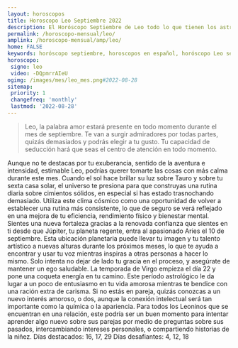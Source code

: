 ```yaml
---
layout: horoscopos
title: Horoscopo Leo Septiembre 2022
description: El Horóscopo Septiembre de Leo todo lo que tienen los astros preparados para este mes, amor, trabajo, familia. Todo sobre astrologia, tarot, predicciones. Horoscopo gratis en español, predicciones y astrología.
permalink: /horoscopo-mensual/leo/
amplink: /horoscopo-mensual/amp/leo/
home: FALSE
keywords: horóscopo septiembre, horoscopos en español, horóscopo Leo septiembre , horóscopo esperanza gracia, horoscop, horóscopos gratis, horoscopo Leo, Tarot, Astrologia, Zodíaco, Leo, horoscopo gratis, horoscopo del mes 
horoscopo:
 signo: leo
 video: -DQpmrrAIeU
ogimg: /images/mes/leo_mes.png#2022-08-28
sitemap:
 priority: 1
 changefreq: 'monthly'
 lastmod: '2022-08-28'
---
```



 > Leo, la palabra amor estará presente en todo momento durante el mes de septiembre. Te van a surgir admiradores por todas partes, quizás demasiados y podrás elegir a tu gusto. Tu capacidad de seducción hará que seas el centro de atención en todo momento.



Aunque no te destacas por tu exuberancia, sentido de la aventura e intensidad, estimable Leo, podrías querer tomarte las cosas con más calma durante este mes. Cuando el sol hace brillar su luz sobre Tauro y sobre tu sexta casa solar, el universo te presiona para que construyas una rutina diaria sobre cimientos sólidos, en especial si has estado trasnochando demasiado. Utiliza este clima cósmico como una oportunidad de volver a establecer una rutina más consistente, lo que de seguro se verá reflejado en una mejora de tu eficiencia, rendimiento físico y bienestar mental.
Sientes una nueva fortaleza gracias a la renovada confianza que sientes en ti desde que Júpiter, tu planeta regente, entra al apasionado Aries el 10 de septiembre. Esta ubicación planetaria puede llevar tu imagen y tu talento artístico a nuevas alturas durante los próximos meses, lo que te ayuda a encontrar y usar tu voz mientras inspiras a otras personas a hacer lo mismo. Solo intenta no dejar de lado tu gracia en el proceso, y asegúrate de mantener un ego saludable.
La temporada de Virgo empieza el día 22 y pone una coqueta energía en tu camino. Este período astrológico le da lugar a un poco de entusiasmo en tu vida amorosa mientras te bendice con una ración extra de carisma. Si no estás en pareja, quizás conozcas a un nuevo interés amoroso, o dos, aunque la conexión intelectual será tan importante como la química o la apariencia. Para todos los Leoninos que se encuentran en una relación, este podría ser un buen momento para intentar aprender algo nuevo sobre sus parejas por medio de preguntas sobre sus pasados, intercambiando intereses personales, o compartiendo historias de la niñez.
Días destacados: 16, 17, 29
Días desafiantes: 4, 12, 18